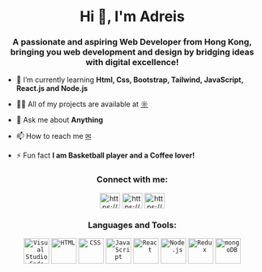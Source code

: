 <h1 align="center">Hi 👋, I'm Adreis</h1>
<h3 align="center">A passionate and aspiring Web Developer from Hong Kong, bringing you web development and design by bridging ideas with digital excellence!</h3>

- 🌱 I’m currently learning **Html, Css, Bootstrap, Tailwind, JavaScript, React.js and Node.js**

- 👨‍💻 All of my projects are available at [&#x263C;](https://adztariq88.github.io/My-First-WebPortfolio/)

- 💬 Ask me about **Anything**

- 📫 How to reach me [&#x2709;](adzdev88@gmail.com)

- ⚡ Fun fact **I am Basketball player and a Coffee lover!**

<h3 align="center">Connect with me:</h3>
<p align="center">
<a href="https://linkedin.com/in/https://www.linkedin.com/in/adreistariq/" target="blank"><img align="center" src="https://raw.githubusercontent.com/rahuldkjain/github-profile-readme-generator/master/src/images/icons/Social/linked-in-alt.svg" alt="https://www.linkedin.com/in/adreistariq/" height="30" width="40" /></a>
<a href="https://fb.com/https://www.facebook.com/adz.tariq" target="blank"><img align="center" src="https://raw.githubusercontent.com/rahuldkjain/github-profile-readme-generator/master/src/images/icons/Social/facebook.svg" alt="https://www.facebook.com/adz.tariq" height="30" width="40" /></a>
<a href="https://instagram.com/https://www.instagram.com/aztec94_148/" target="blank"><img align="center" src="https://raw.githubusercontent.com/rahuldkjain/github-profile-readme-generator/master/src/images/icons/Social/instagram.svg" alt="https://www.instagram.com/aztec94_148/" height="30" width="40" /></a>
</p>


<h3 align="center"> Languages and Tools:</h3>
<div align="center">
	<code><img width="50" src="https://user-images.githubusercontent.com/25181517/192108891-d86b6220-e232-423a-bf5f-90903e6887c3.png" alt="Visual Studio Code" title="Visual Studio Code"/></code>
	<code><img width="50" src="https://user-images.githubusercontent.com/25181517/192158954-f88b5814-d510-4564-b285-dff7d6400dad.png" alt="HTML" title="HTML"/></code>
	<code><img width="50" src="https://user-images.githubusercontent.com/25181517/183898674-75a4a1b1-f960-4ea9-abcb-637170a00a75.png" alt="CSS" title="CSS"/></code>
	<code><img width="50" src="https://user-images.githubusercontent.com/25181517/117447155-6a868a00-af3d-11eb-9cfe-245df15c9f3f.png" alt="JavaScript" title="JavaScript"/></code>
	<code><img width="50" src="https://user-images.githubusercontent.com/25181517/183897015-94a058a6-b86e-4e42-a37f-bf92061753e5.png" alt="React" title="React"/></code>
	<code><img width="50" src="https://user-images.githubusercontent.com/25181517/183568594-85e280a7-0d7e-4d1a-9028-c8c2209e073c.png" alt="Node.js" title="Node.js"/></code>
	<code><img width="50" src="https://user-images.githubusercontent.com/25181517/187896150-cc1dcb12-d490-445c-8e4d-1275cd2388d6.png" alt="Redux" title="Redux"/></code>
	<code><img width="50" src="https://user-images.githubusercontent.com/25181517/182884177-d48a8579-2cd0-447a-b9a6-ffc7cb02560e.png" alt="mongoDB" title="mongoDB"/></code>
</div>
<br>
<br>
